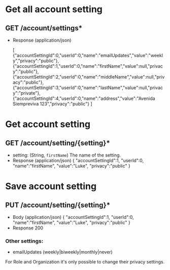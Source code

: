 # Get all account setting
## GET /account/settings*
+ Response (application/json)	

	[
		{"accountSettingId":0,"userId":0,"name":"emailUpdates","value":"weekly","privacy":"public"},	
		{"accountSettingId":1,"userId":0,"name":"firstName","value":null,"privacy":"public"},
		{"accountSettingId":2,"userId":0,"name":"middleName","value":null,"privacy":"public"},
		{"accountSettingId":3,"userId":0,"name":"lastName","value":null,"privacy":"private"},
		{"accountSettingId":4,"userId":0,"name":"address","value":"Avenida Siempreviva 123","privacy":"public"}
	]

# Get account setting
## GET /account/setting/{setting}*
+ setting: (String, `firstName`) The name of the setting. 
+ Response (application/json)
	{
		"accountSettingId":1, 
		"userId":0,
		"name":"firstName",
		"value":"Luke",
		"privacy":"public"
	}

# Save account setting 
## PUT /account/setting/{setting}*
+ Body (application/json)
	{
		"accountSettingId":1, 
		"userId":0,
		"name":"firstName",
		"value":"Luke",
		"privacy":"public"
	}
+ Response 200

### Other settings: 

+ emailUpdates (weekly|biweekly|monthly|never) 

For Role and Organization it's only possible to change their privacy settings.